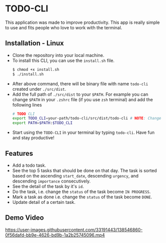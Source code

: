 # TODO-CLI

This application was made to improve productivity. This app is really simple to use and fits people who love to work 
with the terminal.

## Installation - Linux
- Clone the repository into your local machine.
- To install this CLI, you can use the `install.sh` file.
    ```sh
    $ chmod +x install.sh
    $ ./install.sh
    ```
- After above command, there will be binary file with name `todo-cli` created under `./src/dist`.
- Add the full path of `./src/dist` to your `$PATH`. For example you can change `$PATH` in your `.zshrc` file (if you use `zsh` terminal) and add the following lines
    ```sh
    # TODO CLI
    export TODO_CLI=your-path/todo-cli/src/dist/todo-cli # NOTE: Change `your-path` with yours
    export PATH=$PATH:$TODO_CLI
    ```
- Start using the `TODO-CLI` in your terminal by typing `todo-cli`. Have fun and stay productive!

## Features

- Add a todo task.
- See the top 5 tasks that should be done on that day. The task is sorted based on the ascending `start_date`,  descending `urgency`, and descending `importance` consecutively.
- See the detail of the task by it's `id`.
- Do the task, i.e. change the `status` of the task become `IN PROGRESS`.
- Mark a task as done i.e. change the `status` of the task become `DONE`.
- Update detail of a certain task.

## Demo Video

https://user-images.githubusercontent.com/33191443/138546860-0f56dafd-bb9e-4626-bd9b-1a2b25745096.mp4



